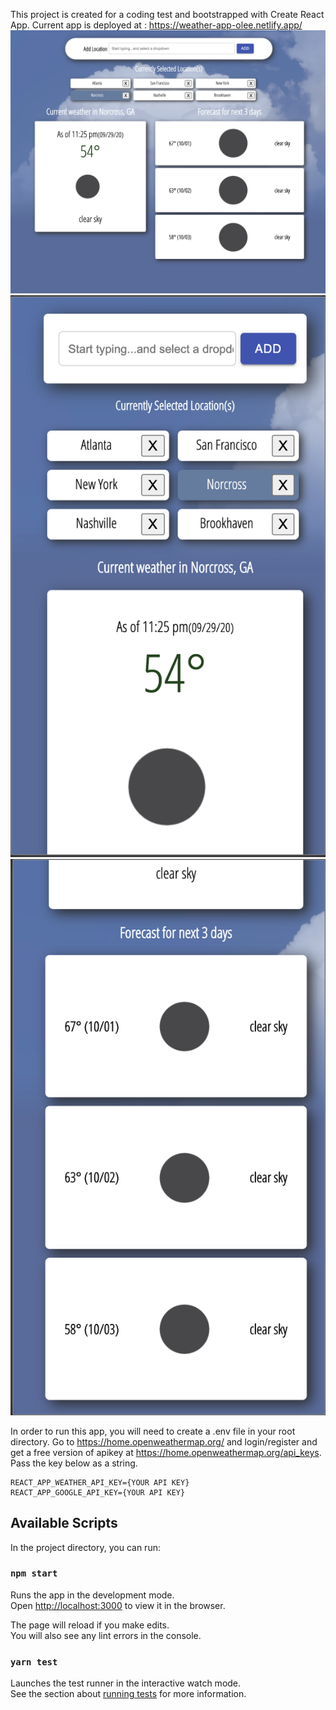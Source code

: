 This project is created for a coding test and bootstrapped with Create React App.
Current app is deployed at : https://weather-app-olee.netlify.app/
![alt text](https://github.com/olee2002/weather-app/blob/master/src/assets/images/fullscreen.png)
![alt text](https://github.com/olee2002/weather-app/blob/master/src/assets/images/mobile01.png)
![alt text](https://github.com/olee2002/weather-app/blob/master/src/assets/images/mobile02.png)

In order to run this app, you will need to create a .env file in your root directory.
Go to https://home.openweathermap.org/ and login/register and get a free version of apikey at 
https://home.openweathermap.org/api_keys. Pass the key below as a string.

```
REACT_APP_WEATHER_API_KEY={YOUR API KEY}
REACT_APP_GOOGLE_API_KEY={YOUR API KEY}
```
## Available Scripts
In the project directory, you can run:

### `npm start`

Runs the app in the development mode.<br />
Open [http://localhost:3000](http://localhost:3000) to view it in the browser.

The page will reload if you make edits.<br />
You will also see any lint errors in the console.

### `yarn test`

Launches the test runner in the interactive watch mode.<br />
See the section about [running tests](https://facebook.github.io/create-react-app/docs/running-tests) for more information.
